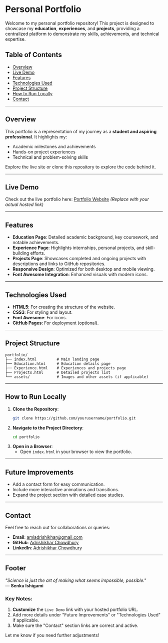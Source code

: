 # Personal Portfolio

Welcome to my personal portfolio repository! This project is designed to showcase my **education**, **experiences**, and **projects**, providing a centralized platform to demonstrate my skills, achievements, and technical expertise.

## Table of Contents
- [Overview](#overview)
- [Live Demo](#live-demo)
- [Features](#features)
- [Technologies Used](#technologies-used)
- [Project Structure](#project-structure)
- [How to Run Locally](#how-to-run-locally)
- [Contact](#contact)

---

## Overview
This portfolio is a representation of my journey as a **student and aspiring professional**. It highlights my:
- Academic milestones and achievements
- Hands-on project experiences
- Technical and problem-solving skills

Explore the live site or clone this repository to explore the code behind it.

---

## Live Demo
Check out the live portfolio here: [Portfolio Website](https://adrishikharchowdhury.glitch.me) *(Replace with your actual hosted link)*

---

## Features
- **Education Page**: Detailed academic background, key coursework, and notable achievements.
- **Experience Page**: Highlights internships, personal projects, and skill-building efforts.
- **Projects Page**: Showcases completed and ongoing projects with descriptions and links to GitHub repositories.
- **Responsive Design**: Optimized for both desktop and mobile viewing.
- **Font Awesome Integration**: Enhanced visuals with modern icons.

---

## Technologies Used
- **HTML5**: For creating the structure of the website.
- **CSS3**: For styling and layout.
- **Font Awesome**: For icons.
- **GitHub Pages**: For deployment (optional).

---

## Project Structure
```
portfolio/
├── index.html         # Main landing page
├── Education.html     # Education details page
├── Experience.html    # Experiences and projects page
├── Projects.html      # Detailed projects list
└── assets/            # Images and other assets (if applicable)
```

---

## How to Run Locally
1. **Clone the Repository**:
   ```bash
   git clone https://github.com/yourusername/portfolio.git
   ```
2. **Navigate to the Project Directory**:
   ```bash
   cd portfolio
   ```
3. **Open in a Browser**:
   - Open `index.html` in your browser to view the portfolio.

---

## Future Improvements
- Add a contact form for easy communication.
- Include more interactive animations and transitions.
- Expand the project section with detailed case studies.

---

## Contact
Feel free to reach out for collaborations or queries:
- **Email**: amiadrishikhar@gmail.com
- **GitHub**: [Adrishikhar Chowdhury](https://github.com/AdrishikharChowdhury)
- **LinkedIn**: [Adrishikhar Chowdhury](https://www.linkedin.com/in/adrishikhar-chowdhury-b44035319)

---

## Footer
*"Science is just the art of making what seems impossible, possible."*  
— **Senku Ishigami**


### Key Notes:
1. **Customize** the `Live Demo` link with your hosted portfolio URL.
2. Add more details under "Future Improvements" or "Technologies Used" if applicable.
3. Make sure the "Contact" section links are correct and active.  

Let me know if you need further adjustments!